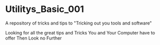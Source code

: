Utilitys_Basic_001
==================

A repository of tricks and tips to "Tricking out you tools and software"

Looking for all the great tips and Tricks You and Your Computer have to offer
Then Look no Further 
